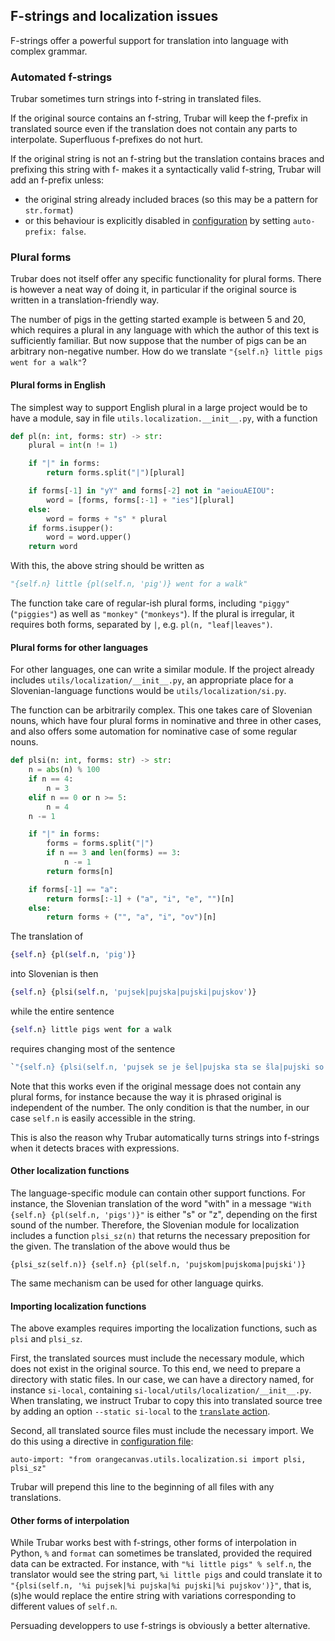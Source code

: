## F-strings and localization issues

F-strings offer a powerful support for translation into language with complex grammar.

### Automated f-strings

Trubar sometimes turn strings into f-string in translated files.

If the original source contains an f-string, Trubar will keep the f-prefix in translated source even if the translation does not contain any parts to interpolate. Superfluous f-prefixes do not hurt.

If the original string is not an f-string but the translation contains braces and prefixing this string with f- makes it a syntactically valid f-string, Trubar will add an f-prefix unless:

- the original string already included braces (so this may be a pattern for `str.format`)
- or this behaviour is explicitly disabled in [configuration](../configuration) by setting `auto-prefix: false`.


### Plural forms

Trubar does not itself offer any specific functionality for plural forms. There is however a neat way of doing it, in particular if the original source is written in a translation-friendly way.

The number of pigs in the getting started example is between 5 and 20, which requires a plural in any language with which the author of this text is sufficiently familiar. But now suppose that the number of pigs can be an arbitrary non-negative number. How do we translate `"{self.n} little pigs went for a walk"`?

#### Plural forms in English

The simplest way to support English plural in a large project would be to have a module, say in file `utils.localization.__init__.py`, with a function

```python
def pl(n: int, forms: str) -> str:
    plural = int(n != 1)

    if "|" in forms:
        return forms.split("|")[plural]

    if forms[-1] in "yY" and forms[-2] not in "aeiouAEIOU":
        word = [forms, forms[:-1] + "ies"][plural]
    else:
        word = forms + "s" * plural
    if forms.isupper():
        word = word.upper()
    return word
```

With this, the above string should be written as

```python
"{self.n} little {pl(self.n, 'pig')} went for a walk"
```

The function take care of regular-ish plural forms, including `"piggy"` (`"piggies"`) as well as `"monkey"` (`"monkeys"`). If the plural is irregular, it requires both forms, separated by `|`, e.g. `pl(n, "leaf|leaves")`.

#### Plural forms for other languages

For other languages, one can write a similar module. If the project already includes `utils/localization/__init__.py`, an appropriate place for a Slovenian-language functions would be `utils/localization/si.py`.

The function can be arbitrarily complex. This one takes care of Slovenian nouns, which have four plural forms in nominative and three in other cases, and also offers some automation for nominative case of some regular nouns.

```python
def plsi(n: int, forms: str) -> str:
    n = abs(n) % 100
    if n == 4:
        n = 3
    elif n == 0 or n >= 5:
        n = 4
    n -= 1

    if "|" in forms:
        forms = forms.split("|")
        if n == 3 and len(forms) == 3:
            n -= 1
        return forms[n]

    if forms[-1] == "a":
        return forms[:-1] + ("a", "i", "e", "")[n]
    else:
        return forms + ("", "a", "i", "ov")[n]
```

The translation of 

```python
{self.n} {pl(self.n, 'pig')}
```

into Slovenian is then

```python
{self.n} {plsi(self.n, 'pujsek|pujska|pujski|pujskov')}
```

while the entire sentence

```python
{self.n} little pigs went for a walk
```

requires changing most of the sentence

```python
`"{self.n} {plsi(self.n, 'pujsek se je šel|pujska sta se šla|pujski so se šli|pujskov se je šlo')} sprehajat."`
```

Note that this works even if the original message does not contain any plural forms, for instance because the way it is phrased original is independent of the number. The only condition is that the number, in our case `self.n` is easily accessible in the string.

This is also the reason why Trubar automatically turns strings into f-strings when it detects braces with expressions.

#### Other localization functions

The language-specific module can contain other support functions. For instance, the Slovenian translation of the word "with" in a message `"With {self.n} {pl(self.n, 'pigs')}"` is either "s" or "z", depending on the first sound of the number. Therefore, the Slovenian module for localization includes a function `plsi_sz(n)` that returns the necessary preposition for the given. The translation of the above would thus be 

```
{plsi_sz(self.n)} {self.n} {pl(self.n, 'pujskom|pujskoma|pujski')}
```

The same mechanism can be used for other language quirks.

#### Importing localization functions

The above examples requires importing the localization functions, such as `plsi` and `plsi_sz`.

First, the translated sources must include the necessary module, which does not exist in the original source. To this end, we need to prepare a directory with static files. In our case, we can have a directory named, for instance `si-local`, containing `si-local/utils/localization/__init__.py`. When translating, we instruct Trubar to copy this into translated source tree by adding an option `--static si-local` to the [`translate` action](../command-line/#translate).

Second, all translated source files must include the necessary import. We do this using a directive in [configuration file](../configuration):

```
auto-import: "from orangecanvas.utils.localization.si import plsi, plsi_sz"
```

Trubar will prepend this line to the beginning of all files with any translations.

#### Other forms of interpolation

While Trubar works best with f-strings, other forms of interpolation in Python, `%` and `format` can sometimes be translated, provided the required data can be extracted. For instance, with `"%i little pigs" % self.n`, the translator would see the string part, `%i little pigs` and could translate it to `"{plsi(self.n, '%i pujsek|%i pujska|%i pujski|%i pujskov')}"`, that is, (s)he would replace the entire string with variations corresponding to different values of `self.n`.

Persuading developpers to use f-strings is obviously a better alternative.